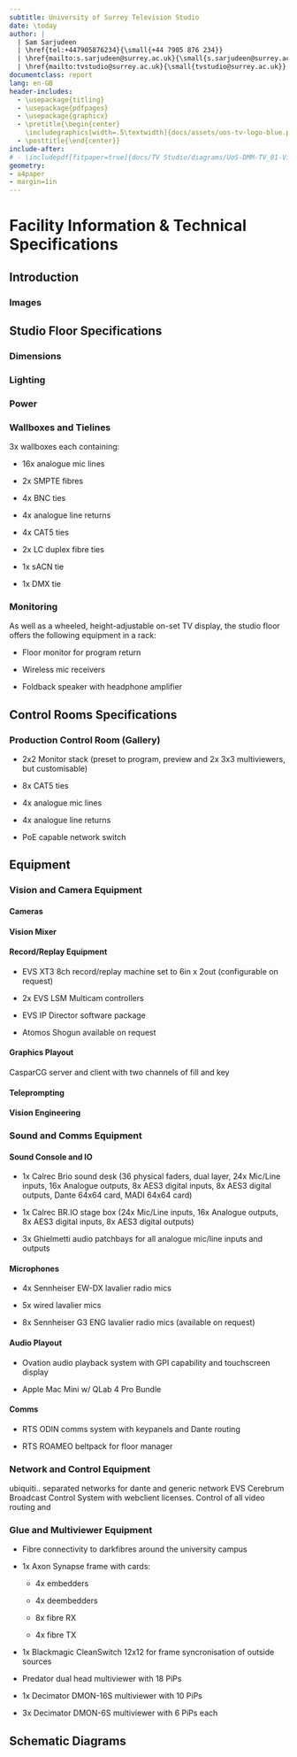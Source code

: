 ```yaml
---
subtitle: University of Surrey Television Studio
date: \today
author: |
  | Sam Sarjudeen
  | \href{tel:+447905876234}{\small{+44 7905 876 234}}
  | \href{mailto:s.sarjudeen@surrey.ac.uk}{\small{s.sarjudeen@surrey.ac.uk}}
  | \href{mailto:tvstudio@surrey.ac.uk}{\small{tvstudio@surrey.ac.uk}}
documentclass: report
lang: en-GB
header-includes:
  - \usepackage{titling}
  - \usepackage{pdfpages}
  - \usepackage{graphicx}
  - \pretitle{\begin{center}
    \includegraphics[width=.5\textwidth]{docs/assets/uos-tv-logo-blue.png} \vspace{1em} \LARGE\\}
  - \posttitle{\end{center}}
include-after:
# - \includepdf[fitpaper=true]{docs/TV Studio/diagrams/UoS-DMM-TV_01-Video_V7.pdf}
geometry:
- a4paper
- margin=1in
---
```

<!-- pandoc 'docs/TV Studio/tech-spec.md' --pdf-engine=lualatex --shift-heading=-1 -o print/uos-tv-tech-spec.pdf -->

# Facility Information & Technical Specifications

## Introduction

### Images

## Studio Floor Specifications

### Dimensions

### Lighting

### Power

### Wallboxes and Tielines

3x wallboxes each containing:

- 16x analogue mic lines

- 2x SMPTE fibres

- 4x BNC ties

- 4x analogue line returns

- 4x CAT5 ties

- 2x LC duplex fibre ties

- 1x sACN tie

- 1x DMX tie

### Monitoring

As well as a wheeled, height-adjustable on-set TV display, the studio floor offers the following equipment in a rack:

- Floor monitor for program return
  
- Wireless mic receivers

- Foldback speaker with headphone amplifier

## Control Rooms Specifications

### Production Control Room (Gallery)

- 2x2 Monitor stack (preset to program, preview and 2x 3x3 multiviewers, but customisable)

- 8x CAT5 ties

- 4x analogue mic lines

- 4x analogue line returns

- PoE capable network switch

## Equipment

### Vision and Camera Equipment

#### Cameras

#### Vision Mixer

#### Record/Replay Equipment

- EVS XT3 8ch record/replay machine set to 6in x 2out (configurable on request)

- 2x EVS LSM Multicam controllers

- EVS IP Director software package

- Atomos Shogun available on request

#### Graphics Playout

CasparCG server and client with two channels of fill and key

#### Teleprompting

#### Vision Engineering

### Sound and Comms Equipment

#### Sound Console and IO

- 1x Calrec Brio sound desk (36 physical faders, dual layer, 24x Mic/Line inputs, 16x Analogue outputs, 8x AES3 digital inputs, 8x AES3 digital outputs, Dante 64x64 card, MADI 64x64 card)

- 1x Calrec BR.IO stage box (24x Mic/Line inputs, 16x Analogue outputs, 8x AES3 digital inputs, 8x AES3 digital outputs)

- 3x Ghielmetti audio patchbays for all analogue mic/line inputs and outputs

#### Microphones

- 4x Sennheiser EW-DX lavalier radio mics

- 5x wired lavalier mics

- 8x Sennheiser G3 ENG lavalier radio mics (available on request)

#### Audio Playout

- Ovation audio playback system with GPI capability and touchscreen display

- Apple Mac Mini w/ QLab 4 Pro Bundle

#### Comms

- RTS ODIN comms system with keypanels and Dante routing

- RTS ROAMEO beltpack for floor manager

### Network and Control Equipment

ubiquiti.. separated networks for dante and generic network EVS Cerebrum Broadcast Control System with webclient licenses. Control of all video routing and

### Glue and Multiviewer Equipment

- Fibre connectivity to darkfibres around the university campus

- 1x Axon Synapse frame with cards:

  - 4x embedders

  - 4x deembedders

  - 8x fibre RX

  - 4x fibre TX

- 1x Blackmagic CleanSwitch 12x12 for frame syncronisation of outside
    sources

- Predator dual head multiviewer with 18 PiPs

- 1x Decimator DMON-16S multiviewer with 10 PiPs

- 3x Decimator DMON-6S multiviewer with 6 PiPs each

## Schematic Diagrams
